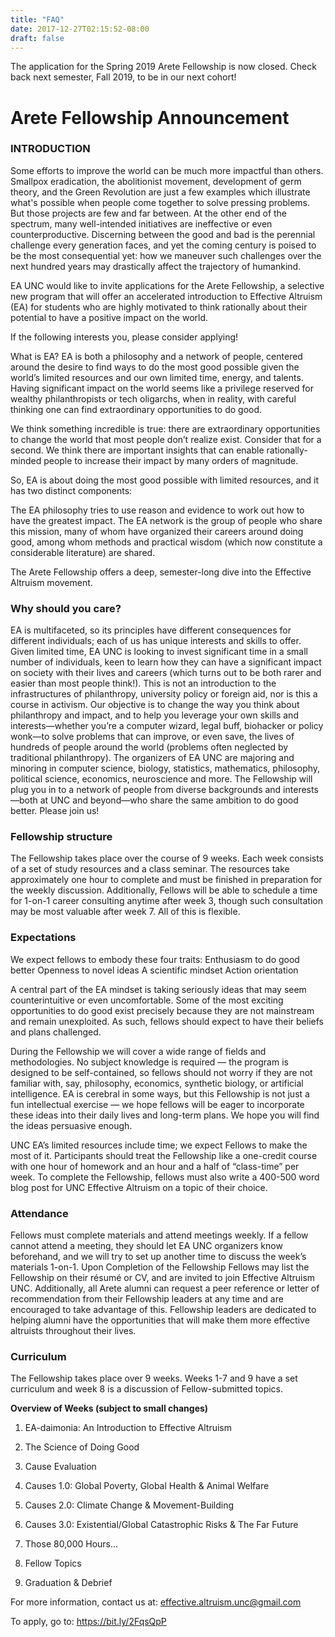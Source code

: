 ```yaml
---
title: "FAQ"
date: 2017-12-27T02:15:52-08:00
draft: false
---
```

The application for the Spring 2019 Arete Fellowship is now closed. Check back next semester, Fall 2019, to be in our next cohort!



# Arete Fellowship Announcement


### INTRODUCTION

Some efforts to improve the world can be much more impactful than others. Smallpox eradication, the abolitionist movement, development of germ theory, and the Green Revolution are just a few examples which illustrate what's possible when people come together to solve pressing problems. But those projects are few and far between. At the other end of the spectrum, many well-intended initiatives are ineffective or even counterproductive. Discerning between the good and bad is the perennial challenge every generation faces, and yet the coming century is poised to be the most consequential yet: how we maneuver such challenges over the next hundred years may drastically affect the trajectory of humankind.

EA UNC would like to invite applications for the Arete Fellowship, a selective new program that will offer an accelerated introduction to Effective Altruism (EA) for students who are highly motivated to think rationally about their potential to have a positive impact on the world. 

If the following interests you, please consider applying!

What is EA? EA is both a philosophy and a network of people, centered around the desire to find ways to do the most good possible given the world’s limited resources and our own limited time, energy, and talents. Having significant impact on the world seems like a privilege reserved for wealthy philanthropists or tech oligarchs, when in reality, with careful thinking one can find extraordinary opportunities to do good. 

We think something incredible is true: there are extraordinary opportunities to change the world that most people don’t realize exist. Consider that for a second. We think there are important insights that can enable rationally-minded people to increase their impact by many orders of magnitude.

So, EA is about doing the most good possible with limited resources, and it has two distinct components: 

The EA philosophy tries to use reason and evidence to work out how to have the greatest impact.
The EA network is the group of people who share this mission, many of whom have organized their careers around doing good, among whom methods and practical wisdom (which now constitute a considerable literature) are shared.

The Arete Fellowship offers a deep, semester-long dive into the Effective Altruism movement. 

### Why should you care? 

EA is multifaceted, so its principles have different consequences for different individuals; each of us has unique interests and skills to offer. Given limited time, EA UNC is looking to invest significant time in a small number of individuals, keen to learn how they can have a significant impact on society with their lives and careers (which turns out to be both rarer and easier than most people think!).
This is not an introduction to the infrastructures of philanthropy, university policy or foreign aid, nor is this a course in activism. Our objective is to change the way you think about philanthropy and impact, and to help you leverage your own skills and interests—whether you’re a computer wizard, legal buff, biohacker or policy wonk—to solve problems that can improve, or even save, the lives of hundreds of people around the world (problems often neglected by traditional philanthropy).
The organizers of EA UNC are majoring and minoring in computer science, biology, statistics, mathematics, philosophy, political science, economics, neuroscience and more. The Fellowship will plug you in to a network of people from diverse backgrounds and interests—both at UNC and beyond—who share the same ambition to do good better. Please join us!


### Fellowship structure

The Fellowship takes place over the course of 9 weeks. Each week consists of a set of study resources and a class seminar. The resources take approximately one hour to complete and must be finished in preparation for the weekly discussion. Additionally, Fellows will be able to schedule a time for 1-on-1 career consulting anytime after week 3, though such consultation may be most valuable after week 7. All of this is flexible.

### Expectations

We expect fellows to embody these four traits:
Enthusiasm to do good better
Openness to novel ideas
A scientific mindset
Action orientation

A central part of the EA mindset is taking seriously ideas that may seem counterintuitive or even uncomfortable. Some of the most exciting opportunities to do good exist precisely because they are not mainstream and remain unexploited. As such, fellows should expect to have their beliefs and plans challenged.

During the Fellowship we will cover a wide range of fields and methodologies. No subject knowledge is required — the program is designed to be self-contained, so fellows should not worry if they are not familiar with, say, philosophy, economics, synthetic biology, or artificial intelligence. EA is cerebral in some ways, but this Fellowship is not just a fun intellectual exercise — we hope fellows will be eager to incorporate these ideas into their daily lives and long-term plans. We hope you will find the ideas persuasive enough.

UNC EA’s limited resources include time; we expect Fellows to make the most of it. Participants should treat the Fellowship like a one-credit course with one hour of homework and an hour and a half of “class-time” per week. To complete the Fellowship, fellows must also write a 400-500 word blog post for UNC Effective Altruism on a topic of their choice.

### Attendance

Fellows must complete materials and attend meetings weekly. If a fellow cannot attend a meeting, they should let EA UNC organizers know beforehand, and we will try to set up another time to discuss the week’s materials 1-on-1.
Upon Completion of the Fellowship
Fellows may list the Fellowship on their résumé or CV, and are invited to join Effective Altruism UNC. Additionally, all Arete alumni can request a peer reference or letter of recommendation from their Fellowship leaders at any time and are encouraged to take advantage of this. Fellowship leaders are dedicated to helping alumni have the opportunities that will make them more effective altruists throughout their lives.

### Curriculum

The Fellowship takes place over 9 weeks. Weeks 1-7 and 9 have a set curriculum and week 8 is a discussion of Fellow-submitted topics.

**Overview of Weeks (subject to small changes)**

1. EA-daimonia: An Introduction to Effective Altruism

2. The Science of Doing Good

3. Cause Evaluation

4. Causes 1.0: Global Poverty, Global Health & Animal Welfare

5. Causes 2.0: Climate Change & Movement-Building

6. Causes 3.0: Existential/Global Catastrophic Risks & The Far Future

7. Those 80,000 Hours...

8. Fellow Topics

9. Graduation & Debrief

For more information, contact us at: effective.altruism.unc@gmail.com

To apply, go to: https://bit.ly/2FqsQpP 
